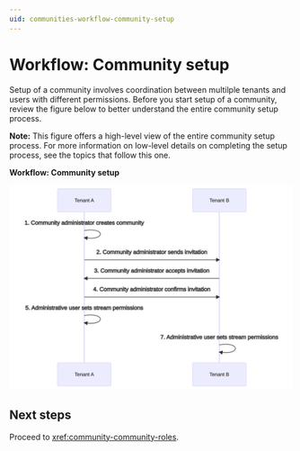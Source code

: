 ```yaml
---
uid: communities-workflow-community-setup
---
```


# Workflow: Community setup

Setup of a community involves coordination between multilple tenants and users with different permissions. Before you start setup of a community, review the figure below to better understand the entire community setup process.

**Note:** This figure offers a high-level view of the entire community setup process. For more information on low-level details on completing the setup process, see the topics that follow this one.

**Workflow: Community setup**

![alt](images/workflow-community-setup.svg)

## Next steps

Proceed to <xref:community-community-roles>.